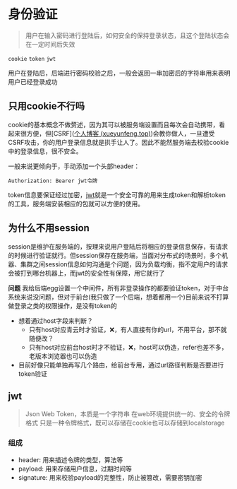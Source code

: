 # 身份验证
> 用户在输入密码进行登陆后，如何安全的保持登录状态，且这个登陆状态会在一定时间后失效

`cookie` `token` `jwt`

用户在登陆后，后端进行密码校验之后，一般会返回一串加密后的字符串用来表明用户已经登录成功

## 只用cookie不行吗

cookie的基本概念不做赘述，因为其可以被服务端设置而且每次会自动携带，看起来很方便，但[CSRF]([个人博客 (xueyunfeng.top)](http://blog.xueyunfeng.top/articles/16))会教你做人，一旦遭受CSRF攻击，你的用户登录信息就是拱手让人了。因此不能然服务端去校验cookie中的登录信息，很不安全。

一般来说更倾向于，手动添加一个头部header：

`Authorization: Bearer jwt令牌 `

token信息要保证经过加密，[jwt](https://www.npmjs.com/package/jwt)就是一个安全可靠的用来生成token和解析token的工具，服务端安装相应的包就可以方便的使用。

## 为什么不用session

session是维护在服务端的，按理来说用户登陆后将相应的登录信息保存，有请求的时候进行验证就行。但session保存在服务端，当面对分布式的场景时，多个机器、集群之间session信息如何沟通是个问题，因为负载均衡，指不定用户的请求会被打到哪台机器上，而jwt的安全性有保障，用它就行了

**问题**
我给后端egg设置一个中间件，所有非登录操作的都要验证token，对于中台系统来说没问题，但对于前台(我只做了一个后端，想着都用一个)目前来说不打算做登录之类的权限操作，是没有token的

* 想着通过host字段来判断？
  * 只有host对应青云时才验证，❌，有人直接有你的url，不用平台，那不就随便改？
  * 只有host对应前台host时才不验证，❌，host可以伪造，refer也差不多，老版本浏览器也可以伪造
* 目前好像只能单独再写几个路由，给前台专用，通过url路径判断是否要进行token验证

## jwt
> Json Web Token，本质是一个字符串
> 在web环境提供统一的、安全的令牌格式
> 只是一种令牌格式，既可以存储在cookie也可以存储到localstorage

### 组成
- header: 用来描述令牌的类型，算法等
- payload: 用来存储用户信息，过期时间等
- signature: 用来校验payload的完整性，防止被篡改，需要密钥加密